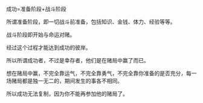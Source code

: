 成功=准备阶段+战斗阶段

所谓准备阶段，即一切战斗前准备，包括知识、金钱、体力、经验等等。

战斗阶段即开始与命运对赌。

经过这个过程才能达到成功的彼岸。

所以所谓成功者，不过是幸存者，他们是在赌局中赢了而已。

想在赌局中赢，不完全靠运气，不完全靠勇气，不完全靠你准备的是否充分，每一场赌局都是独一无二的，期间发生的事各不相同。

所以成功无法复制，因为你不能再参加他的赌局了。